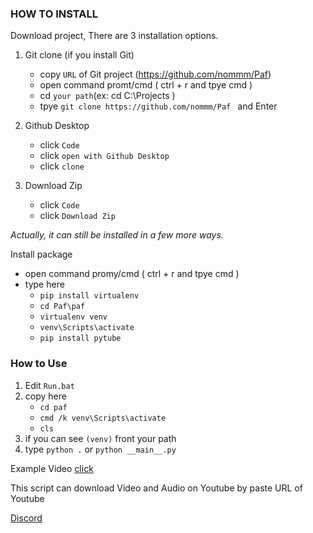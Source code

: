 ### **HOW TO INSTALL**

Download project, There are 3 installation options.

 1) Git clone (if you install Git)
    - copy `URL` of Git project (https://github.com/nommm/Paf)
    - open command promt/cmd ( ctrl + r and tpye cmd )
    - cd `your path`(ex: cd C:\Projects )
    - tpye `git clone https://github.com/nommm/Paf ` and Enter

 2) Github Desktop
    - click `Code`
    - click `open with Github Desktop`
    - click `clone`

 3) Download Zip
    - click `Code`
    - click `Download Zip`

_Actually, it can still be installed in a few more ways._

Install package

- open command promy/cmd ( ctrl + r and tpye cmd )
- type here 
  - `pip install virtualenv`
  - `cd Paf\paf`
  - `virtualenv venv`
  - `venv\Scripts\activate`
  - `pip install pytube`

### **How to Use**

1) Edit `Run.bat` 
2) copy here 
   - `cd paf`
   - `cmd /k venv\Scripts\activate`
   - `cls`
3) if you can see `(venv)` front your path
4) type `python .` or `python __main__.py`

Example Video [click]()


This script can download Video and Audio on Youtube by paste URL of Youtube 

[Discord](https://discord.gg/ZbT2eAhY)
